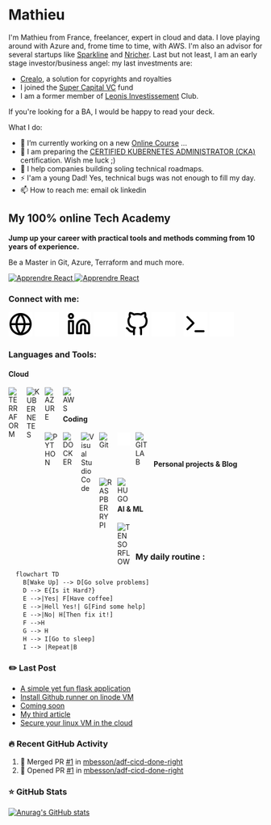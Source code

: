 # Mathieu
I'm Mathieu from France, freelancer, expert in cloud and data. I love playing around with Azure and, frome time to time, with AWS. I'm also an advisor for several startups like [Sparkline](https://sparkline.xyz/equipe/) and [Nricher](https://www.linkedin.com/company/nricher/?originalSubdomain=fr). Last but not least, I am an early stage investor/business angel: my last investments are: 

- [Crealo](https://www.crealo.app/), a solution for copyrights and royalties
- I joined the [Super Capital VC](https://www.supercapital.vc/) fund
- I am a former member of [Leonis Investissement](https://leonis.vc/) Club.

If you're looking for a BA, I would be happy to read your deck. 

<!--
**mbesson/mbesson** is a ✨ _special_ ✨ repository because its `README.md` (this file) appears on your GitHub profile.
-->
What I do: 

- 🔭 I’m currently working on a new [Online Course][courses] ...
- 🌱 I am preparing the [CERTIFIED KUBERNETES ADMINISTRATOR (CKA)](https://www.cncf.io/certification/cka/) certification. Wish me luck ;)
- 👯 I help companies building soling technical roadmaps.
- ⚡ I'am a young Dad! Yes, technical bugs was not enough to fill my day. 
- 📫 How to reach me: email ok linkedin

## My 100% online Tech Academy

 <strong>
    Jump up your career with practical tools and methods comming from 10 years of experience. 
  </strong>
  <p>
    Be a Master in Git, Azure, Terraform and much more.
  </p>

  <a href="https://go.mikecodeur.com/react-mastery">
    <img 
      alt="Apprendre React"
      src="https://mikecodeur.com/mike/assets/courses/react-mastery.png"
    />
  </a>
 
  <a href="https://go.mikecodeur.com/react-mastery" >
    <img width="100"
      alt="Apprendre React"
      src="https://mikecodeur.com/mike/assets/mikecodeur-trans.png"
    />
  </a>


### Connect with me:

[![img_contact](./img/globe-light.svg)](https://theaugmenteddeveloper.substack.com/#gh-light-mode-only)
[![img_contact](./img/globe-dark.svg)](https://theaugmenteddeveloper.substack.com/#gh-dark-mode-only)
&nbsp;&nbsp;
[![img_contact](./img/linkedin-light.svg)](https://www.linkedin.com/in/mathieu-besson-expert-azure/#gh-light-mode-only)
[![img_contact](./img/linkedin-dark.svg)](https://www.linkedin.com/in/mathieu-besson-expert-azure/#gh-dark-mode-only)
&nbsp;&nbsp;
[![img_contact](./img/github-light.svg)](https://github.com/mbesson/#gh-light-mode-only)
[![img_contact](./img/github-dark.svg)](https://github.com/mbesson/#gh-dark-mode-only)
&nbsp;&nbsp;
[![img_contact](./img/terminal-light.svg)](https://mbesson.github.io/#gh-light-mode-only)
[![img_contact](./img/terminal-dark.svg)](https://mbesson.github.io/#gh-dark-mode-only)
&nbsp;&nbsp;

### Languages and Tools:

#### Cloud
[<img align="left" alt="TERRAFORM" width="25px" src="https://cdn.jsdelivr.net/gh/devicons/devicon/icons/terraform/terraform-original.svg" style="padding-right:11px;" />][youtubeplaylist]
[<img align="left" alt="KUBERNETES" width="26px" src="https://cdn.jsdelivr.net/gh/devicons/devicon/icons/kubernetes/kubernetes-plain.svg" style="padding-right:10px;" />][youtubeplaylist]
[<img align="left" alt="AZURE" width="25px" src="https://cdn.jsdelivr.net/gh/devicons/devicon/icons/azure/azure-original.svg" style="padding-right:11px;" />][youtubeplaylist]
[<img align="left" alt="AWS" width="25px" src="https://cdn.jsdelivr.net/gh/devicons/devicon/icons/amazonwebservices/amazonwebservices-original.svg" style="padding-right:11px;" />][youtubeplaylist]

<br />
<br />

#### Coding
[<img align="left" alt="PYTHON" width="26px" src="https://cdn.jsdelivr.net/gh/devicons/devicon/icons/python/python-original.svg" style="padding-right:10px;" />][youtubeplaylist]
[<img align="left" alt="DOCKER" width="25px" src="https://cdn.jsdelivr.net/gh/devicons/devicon/icons/docker/docker-original.svg" style="padding-right:11px;" />][youtubeplaylist]
[<img align="left" alt="Visual Studio Code" width="26px" src="https://cdn.jsdelivr.net/gh/devicons/devicon/icons/vscode/vscode-original.svg" style="padding-right:10px;" />][youtubeplaylist]
[<img align="left" alt="Git" width="26px" src="https://cdn.jsdelivr.net/gh/devicons/devicon/icons/git/git-original.svg" style="padding-right:10px;" />][youtubeplaylist]
[<img align="left" alt="GITHUB" width="26px" src="./img/github-dark.svg" style="padding-right:10px;" />][youtubeplaylist]
[<img align="left" alt="GITLAB" width="26px" src="https://cdn.jsdelivr.net/gh/devicons/devicon/icons/gitlab/gitlab-original.svg" style="padding-right:10px;" />][youtubeplaylist]

<br />
<br />

#### Personal projects & Blog
[<img align="left" alt="RASPBERRYPI" width="26px" src="https://cdn.jsdelivr.net/gh/devicons/devicon/icons/raspberrypi/raspberrypi-original.svg" style="padding-right:10px;" />][youtubeplaylist]
[<img align="left" alt="HUGO" width="26px" src="https://cdn.jsdelivr.net/gh/devicons/devicon/icons/hugo/hugo-original.svg" style="padding-right:10px;" />][youtubeplaylist]

<br />
<br />

#### AI & ML
[<img align="left" alt="TENSORFLOW" width="26px" src="https://cdn.jsdelivr.net/gh/devicons/devicon/icons/tensorflow/tensorflow-original.svg" style="padding-right:10px;" />][youtubeplaylist]

<br />
<br />

### My daily routine :

```mermaid
  flowchart TD
    B[Wake Up] --> D[Go solve problems]
    D --> E{Is it Hard?}
    E -->|Yes| F[Have coffee]
    E -->|Hell Yes!| G[Find some help]
    E -->|No| H[Then fix it!]
    F -->H
    G --> H
    H --> I[Go to sleep]
    I --> |Repeat|B
```

### :pencil2: Last Post

<!-- BLOG-POST-LIST:START -->
- [A simple yet fun flask application](https://mbesson.github.io/posts/simple_flask_app/)
- [Install Github runner on linode VM](https://mbesson.github.io/posts/install_github_agent_on_linode/)
- [Coming soon](https://theaugmenteddeveloper.substack.com/p/coming-soon)
- [My third article](https://mbesson.github.io/posts/azure_network_architecture/)
- [Secure your linux VM in the cloud](https://mbesson.github.io/posts/secure_linux/)
<!-- BLOG-POST-LIST:END -->

### 🔥 Recent GitHub Activity
<!--START_SECTION:activity-->
1. 🎉 Merged PR [#1](https://github.com/mbesson/adf-cicd-done-right/pull/1) in [mbesson/adf-cicd-done-right](https://github.com/mbesson/adf-cicd-done-right)
2. 💪 Opened PR [#1](https://github.com/mbesson/adf-cicd-done-right/pull/1) in [mbesson/adf-cicd-done-right](https://github.com/mbesson/adf-cicd-done-right)
<!--END_SECTION:activity-->

### ⭐ GitHub Stats

[![Anurag's GitHub stats](https://github-readme-stats.vercel.app/api?username=mbesson&show_icons=true&hide_border=false&title_color=3B1F94f&icon_color=FFE500&bg_color=09131B&text_color=ffffff&border_color=0c1a25)](https://github.com/anuraghazra/github-readme-stats)

[courses]: https://formations.mikecodeur.com
[website]: https://go.mikecodeur.com/blog
[insta]: https://go.mikecodeur.com/instagram
[Youtube]: https://go.mikecodeur.com/youtube
[youtubeplaylist]: https://www.youtube.com/channel/UC7BNBNLwMF8GjgXLDP8PWQw
